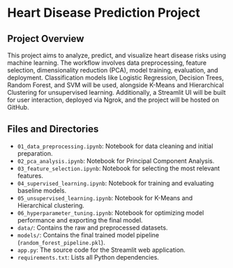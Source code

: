 # Heart Disease Prediction Project

## Project Overview
This project aims to analyze, predict, and visualize heart disease risks using machine
learning. The workflow involves data preprocessing, feature selection, dimensionality
reduction (PCA), model training, evaluation, and deployment. Classification models like
Logistic Regression, Decision Trees, Random Forest, and SVM will be used, alongside
K-Means and Hierarchical Clustering for unsupervised learning. Additionally, a Streamlit UI
will be built for user interaction, deployed via Ngrok, and the project will be hosted on GitHub.

## Files and Directories
- `01_data_preprocessing.ipynb`: Notebook for data cleaning and initial preparation.
- `02_pca_analysis.ipynb`: Notebook for Principal Component Analysis.
- `03_feature_selection.ipynb`: Notebook for selecting the most relevant features.
- `04_supervised_learning.ipynb`: Notebook for training and evaluating baseline models.
- `05_unsupervised_learning.ipynb`: Notebook for K-Means and Hierarchical clustering.
- `06_hyperparameter_tuning.ipynb`: Notebook for optimizing model performance and exporting the final model.
- `data/`: Contains the raw and preprocessed datasets.
- `models/`: Contains the final trained model pipeline (`random_forest_pipeline.pkl`).
- `app.py`: The source code for the Streamlit web application.
- `requirements.txt`: Lists all Python dependencies.
